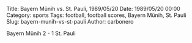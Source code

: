 Title: Bayern Münih vs. St. Pauli, 1989/05/20
Date: 1989/05/20 00:00
Category: sports
Tags: football, football scores, Bayern Münih, St. Pauli
Slug: bayern-munih-vs-st-pauli
Author: carbonero


Bayern Münih 2 - 1 St. Pauli
